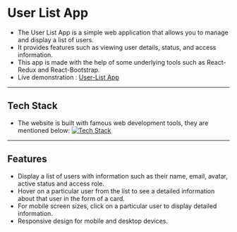 # User List App

- The User List App is a simple web application that allows you to manage and display a list of users. 
- It provides features such as viewing user details, status, and access information.
- This app is made with the help of some underlying tools such as React-Redux and React-Bootstrap.
- Live demonstration : [User-List App](https://my-user-list-app.netlify.app/)

*****

## Tech Stack

- The website is built with famous web development tools, they are mentioned below:
  [![Tech Stack](https://skillicons.dev/icons?i=html,css,js,bootstrap,react,vscode,git,github)](https://skillicons.dev)

*****

## Features

- Display a list of users with information such as their name, email, avatar, active status and access role.
- Hover on a particular user from the list to see a detailed information about that user in the form of a card.
- For mobile screen sizes, click on a particular user to display detailed information.
- Responsive design for mobile and desktop devices.
